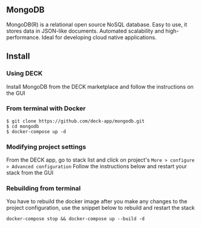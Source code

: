 ## MongoDB
MongoDB(R) is a relational open source NoSQL database. Easy to use, it stores data in JSON-like documents. Automated scalability and high-performance. Ideal for developing cloud native applications.

## Install
### Using DECK
Install MongoDB from the DECK marketplace and follow the instructions on the GUI
### From terminal with Docker
```console
$ git clone https://github.com/deck-app/mongodb.git
$ cd mongodb
$ docker-compose up -d
```
### Modifying project settings
From the DECK app, go to stack list and click on project's `More > configure > Advanced configuration` Follow the instructions below and restart your stack from the GUI
### Rebuilding from terminal
You have to rebuild the docker image after you make any changes to the project configuration, use the snippet below to rebuild and restart the stack
```
docker-compose stop && docker-compose up --build -d
```
